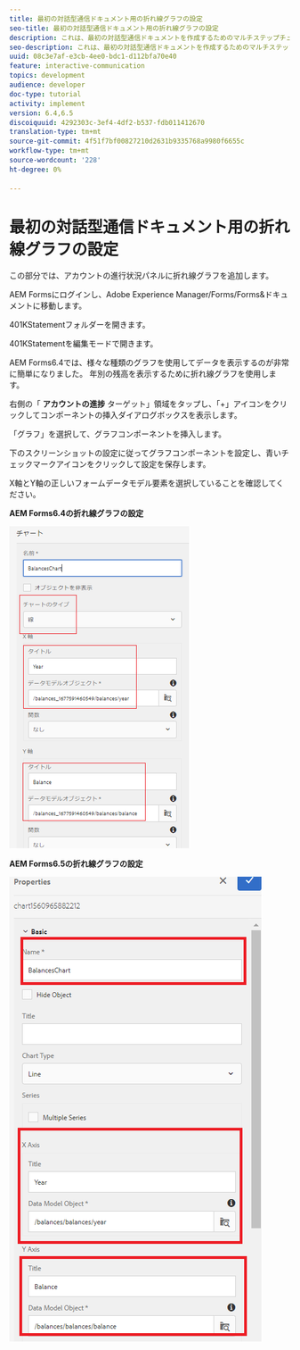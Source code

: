 ```yaml
---
title: 最初の対話型通信ドキュメント用の折れ線グラフの設定
seo-title: 最初の対話型通信ドキュメント用の折れ線グラフの設定
description: これは、最初の対話型通信ドキュメントを作成するためのマルチステップチュートリアルのパート8です。 この部分では、アカウントの進行状況パネルに折れ線グラフを追加します。
seo-description: これは、最初の対話型通信ドキュメントを作成するためのマルチステップチュートリアルのパート8です。 この部分では、アカウントの進行状況パネルに折れ線グラフを追加します。
uuid: 08c3e7af-e3cb-4ee0-bdc1-d112bfa70e40
feature: interactive-communication
topics: development
audience: developer
doc-type: tutorial
activity: implement
version: 6.4,6.5
discoiquuid: 4292303c-3ef4-4df2-b537-fdb011412670
translation-type: tm+mt
source-git-commit: 4f51f7bf00827210d2631b9335768a9980f6655c
workflow-type: tm+mt
source-wordcount: '228'
ht-degree: 0%

---
```



# 最初の対話型通信ドキュメント用の折れ線グラフの設定

この部分では、アカウントの進行状況パネルに折れ線グラフを追加します。

AEM Formsにログインし、Adobe Experience Manager/Forms/Forms&amp;ドキュメントに移動します。

401KStatementフォルダーを開きます。

401KStatementを編集モードで開きます。

AEM Forms6.4では、様々な種類のグラフを使用してデータを表示するのが非常に簡単になりました。 年別の残高を表示するために折れ線グラフを使用します。

右側の「 **アカウントの進捗** ターゲット」領域をタップし、「+」アイコンをクリックしてコンポーネントの挿入ダイアログボックスを表示します。

「グラフ」を選択して、グラフコンポーネントを挿入します。

下のスクリーンショットの設定に従ってグラフコンポーネントを設定し、青いチェックマークアイコンをクリックして設定を保存します。

X軸とY軸の正しいフォームデータモデル要素を選択していることを確認してください。

**AEM Forms6.4の折れ線グラフの設定**

![linechart64](assets/linechart.png)

**AEM Forms6.5の折れ線グラフの設定**

![linechart64](assets/linechart65.PNG)


